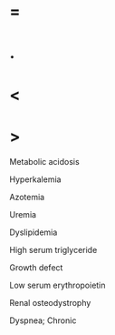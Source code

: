 # =

# .

# <

# >

Metabolic acidosis

Hyperkalemia

Azotemia

Uremia

Dyslipidemia

High serum triglyceride

Growth defect

Low serum erythropoietin

Renal osteodystrophy

Dyspnea; Chronic
